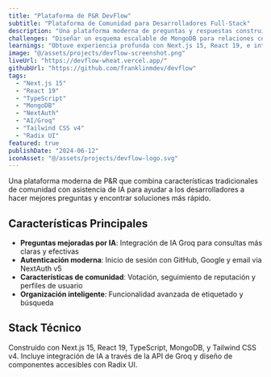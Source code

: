 ```yaml
---
title: "Plataforma de P&R DevFlow"
subtitle: "Plataforma de Comunidad para Desarrolladores Full-Stack"
description: "Una plataforma moderna de preguntas y respuestas construida con Next.js 15 y React 19, mejorada con asistencia de IA. Los desarrolladores pueden hacer preguntas, compartir conocimiento y obtener ayuda inteligente para formular mejores consultas a través de la IA integrada de Groq."
challenges: "Diseñar un esquema escalable de MongoDB para relaciones complejas usuario-pregunta-respuesta mientras se integra asistencia de IA sin comprometer el rendimiento. Trabajar con el lanzamiento temprano de Next.js 15 significó adaptarse a nuevos patrones de App Router con documentación limitada."
learnings: "Obtuve experiencia profunda con Next.js 15, React 19, e integración de IA. Aprendí a hacer características de IA genuinamente útiles en lugar de artificiales, y mejoré mis habilidades de diseño de base de datos NoSQL para datos relacionales complejos."
image: "@/assets/projects/devflow-screenshot.png"
liveUrl: "https://devflow-wheat.vercel.app/"
githubUrl: "https://github.com/franklinmdev/devflow"
tags:
  - "Next.js 15"
  - "React 19"
  - "TypeScript"
  - "MongoDB"
  - "NextAuth"
  - "AI/Groq"
  - "Tailwind CSS v4"
  - "Radix UI"
featured: true
publishDate: "2024-06-12"
iconAsset: "@/assets/projects/devflow-logo.svg"
---
```


Una plataforma moderna de P&R que combina características tradicionales de comunidad con asistencia de IA para ayudar a los desarrolladores a hacer mejores preguntas y encontrar soluciones más rápido.

## Características Principales

- **Preguntas mejoradas por IA**: Integración de IA Groq para consultas más claras y efectivas
- **Autenticación moderna**: Inicio de sesión con GitHub, Google y email via NextAuth v5
- **Características de comunidad**: Votación, seguimiento de reputación y perfiles de usuario
- **Organización inteligente**: Funcionalidad avanzada de etiquetado y búsqueda

## Stack Técnico

Construido con Next.js 15, React 19, TypeScript, MongoDB, y Tailwind CSS v4. Incluye integración de IA a través de la API de Groq y diseño de componentes accesibles con Radix UI.
